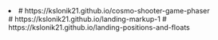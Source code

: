 <li># https://kslonik21.github.io/cosmo-shooter-game-phaser</li>
# https://kslonik21.github.io/landing-markup-1
# https://kslonik21.github.io/landing-positions-and-floats

